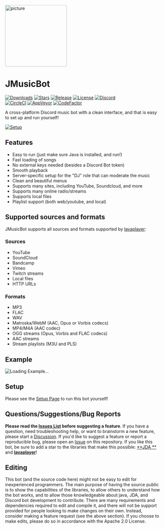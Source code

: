 <img src="https://i.imgur.com/zrE80HY.png" height="200" width="200" alt="picture">

# JMusicBot

[![Downloads](https://img.shields.io/github/downloads/jagrosh/MusicBot/total.svg)](https://github.com/jagrosh/MusicBot/releases/latest)
[![Stars](https://img.shields.io/github/stars/jagrosh/MusicBot.svg)](https://github.com/jagrosh/MusicBot/stargazers)
[![Release](https://img.shields.io/github/release/jagrosh/MusicBot.svg)](https://github.com/jagrosh/MusicBot/releases/latest)
[![License](https://img.shields.io/github/license/jagrosh/MusicBot.svg)](https://github.com/jagrosh/MusicBot/blob/master/LICENSE)
[![Discord](https://discordapp.com/api/guilds/147698382092238848/widget.png)](https://discord.gg/0p9LSGoRLu6Pet0k)<br>
[![CircleCI](https://img.shields.io/circleci/project/github/jagrosh/MusicBot/master.svg)](https://circleci.com/gh/jagrosh/MusicBot)
[![AppVeyor](https://ci.appveyor.com/api/projects/status/gdu6nyte5psj6xfk/branch/master?svg=true)](https://ci.appveyor.com/project/jagrosh/musicbot/branch/master)
[![CodeFactor](https://www.codefactor.io/repository/github/jagrosh/musicbot/badge)](https://www.codefactor.io/repository/github/jagrosh/musicbot)

A cross-platform Discord music bot with a clean interface, and that is easy to set up and run yourself!

[![Setup](http://i.imgur.com/VvXYp5j.png)](https://jmusicbot.com/setup)

## Features

* Easy to run (just make sure Java is installed, and run!)
* Fast loading of songs
* No external keys needed (besides a Discord Bot token)
* Smooth playback
* Server-specific setup for the "DJ" role that can moderate the music
* Clean and beautiful menus
* Supports many sites, including YouTube, Soundcloud, and more
* Supports many online radio/streams
* Supports local files
* Playlist support (both web/youtube, and local)

## Supported sources and formats

JMusicBot supports all sources and formats supported
by [lavaplayer](https://github.com/sedmelluq/lavaplayer#supported-formats):

### Sources

* YouTube
* SoundCloud
* Bandcamp
* Vimeo
* Twitch streams
* Local files
* HTTP URLs

### Formats

* MP3
* FLAC
* WAV
* Matroska/WebM (AAC, Opus or Vorbis codecs)
* MP4/M4A (AAC codec)
* OGG streams (Opus, Vorbis and FLAC codecs)
* AAC streams
* Stream playlists (M3U and PLS)

## Example

![Loading Example...](https://i.imgur.com/kVtTKvS.gif)

## Setup

Please see the [Setup Page](https://jmusicbot.com/setup) to run this bot yourself!

## Questions/Suggestions/Bug Reports

**Please read the [Issues List](https://github.com/jagrosh/MusicBot/issues) before suggesting a feature**. If you have a
question, need troubleshooting help, or want to brainstorm a new feature, please start
a [Discussion](https://github.com/jagrosh/MusicBot/discussions). If you'd like to suggest a feature or report a
reproducible bug, please open an [Issue](https://github.com/jagrosh/MusicBot/issues) on this repository. If you like
this bot, be sure to add a star to the libraries that make this possible: [**JDA
**](https://github.com/DV8FromTheWorld/JDA) and [**lavaplayer**](https://github.com/sedmelluq/lavaplayer)!

## Editing

This bot (and the source code here) might not be easy to edit for inexperienced programmers. The main purpose of having
the source public is to show the capabilities of the libraries, to allow others to understand how the bot works, and to
allow those knowledgeable about java, JDA, and Discord bot development to contribute. There are many requirements and
dependencies required to edit and compile it, and there will not be support provided for people looking to make changes
on their own. Instead, consider making a feature request (see the above section). If you choose to make edits, please do
so in accordance with the Apache 2.0 License.

